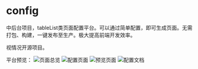 # config

中后台项目，tableList类页面配置平台。可以通过简单配置，即可生成页面。无需打包、构建，一键发布至生产。极大提高前端开发效率。

视情况开源项目。

平台预览：
![页面总览](https://omygad.cn/other/pages.png)
![配置页面](https://omygad.cn/other/config.png)
![预览页面](https://omygad.cn/other/preview.png)
![配置文档](https://omygad.cn/other/docs.png)
